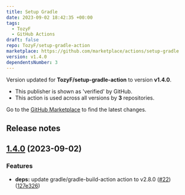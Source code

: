 ```yaml
---
title: Setup Gradle
date: 2023-09-02 18:42:35 +00:00
tags:
  - TozyF
  - GitHub Actions
draft: false
repo: TozyF/setup-gradle-action
marketplace: https://github.com/marketplace/actions/setup-gradle
version: v1.4.0
dependentsNumber: 3
---
```



Version updated for **TozyF/setup-gradle-action** to version **v1.4.0**.
- This publisher is shown as 'verified' by GitHub.
- This action is used across all versions by **3** repositories.

Go to the [GitHub Marketplace](https://github.com/marketplace/actions/setup-gradle) to find the latest changes.

## Release notes

## [1.4.0](https://github.com/TozyF/setup-gradle-action/compare/v1.3.0...v1.4.0) (2023-09-02)


### Features

* **deps:** update gradle/gradle-build-action action to v2.8.0 ([#22](https://github.com/TozyF/setup-gradle-action/issues/22)) ([127e326](https://github.com/TozyF/setup-gradle-action/commit/127e326d8b8aabb6e317ca3288ae3e2bfc6398ab))

